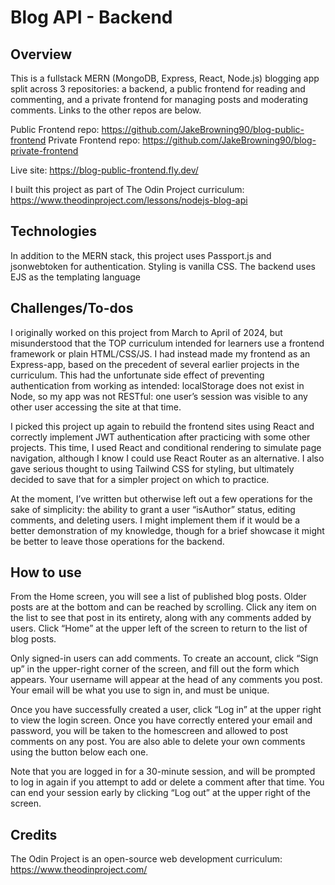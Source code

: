 # Blog API - Backend

## Overview
This is a fullstack MERN (MongoDB, Express, React, Node.js) blogging app split across 3 repositories: a backend, a public frontend for reading and commenting, and a private frontend for managing posts and moderating comments.  Links to the other repos are below. 

Public Frontend repo: https://github.com/JakeBrowning90/blog-public-frontend
Private Frontend repo: https://github.com/JakeBrowning90/blog-private-frontend

Live site: https://blog-public-frontend.fly.dev/

I built this project as part of The Odin Project curriculum: https://www.theodinproject.com/lessons/nodejs-blog-api

## Technologies
In addition to the MERN stack, this project uses Passport.js and jsonwebtoken for authentication. Styling is vanilla CSS. The backend uses EJS as the templating language

## Challenges/To-dos
I originally worked on this project from March to April of 2024, but misunderstood that the TOP curriculum intended for learners use a frontend framework or plain HTML/CSS/JS. I had instead made my frontend as an Express-app, based on the precedent of several earlier projects in the curriculum. This had the unfortunate side effect of preventing authentication from working as intended: localStorage does not exist in Node, so my app was not RESTful: one user’s session was visible to any other user accessing the site at that time.

I picked this project up again to rebuild the frontend sites using React and correctly implement JWT authentication after practicing with some other projects. This time, I used React and conditional rendering to simulate page navigation, although I know I could use React Router as an alternative. I also gave serious thought to using Tailwind CSS for styling, but ultimately decided to save that for a simpler project on which to practice. 

At the moment, I’ve written but otherwise left out a few operations for the sake of simplicity: the ability to grant a user “isAuthor” status, editing comments, and deleting users. I might implement them if it would be a better demonstration of my knowledge, though for a brief showcase it might be better to leave those operations for the backend.

## How to use
From the Home screen, you will see a list of published blog posts. Older posts are at the bottom and can be reached by scrolling. Click any item on the list to see that post in its entirety, along with any comments added by users. Click “Home” at the upper left of the screen to return to the list of blog posts.

Only signed-in users can add comments. To create an account, click “Sign up” in the upper-right corner of the screen, and fill out the form which appears. Your username will appear at the head of any comments you post. Your email will be what you use to sign in, and must be unique. 

Once you have successfully created a user, click “Log in” at the upper right to view the login screen. Once you have correctly entered your email and password, you will be taken to the homescreen and allowed to post comments on any post. You are also able to delete your own comments using the button below each one. 

Note that you are logged in for a 30-minute session, and will be prompted to log in again if you attempt to add or delete a comment after that time. You can end your session  early by clicking “Log out” at the upper right of the screen.

## Credits
The Odin Project is an open-source web development curriculum: https://www.theodinproject.com/
